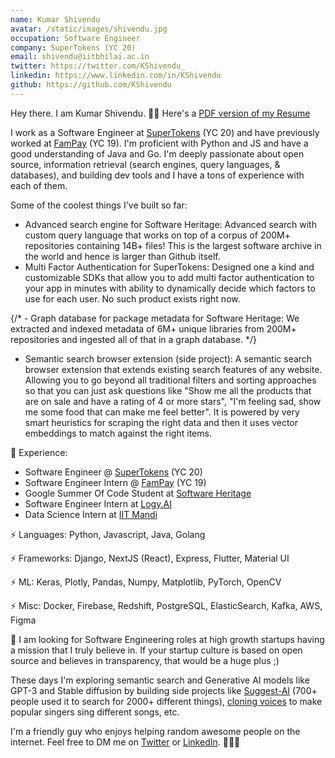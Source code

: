 ```yaml
---
name: Kumar Shivendu
avatar: /static/images/shivendu.jpg
occupation: Software Engineer
company: SuperTokens (YC 20)
email: shivendu@iitbhilai.ac.in
twitter: https://twitter.com/KShivendu_
linkedin: https://www.linkedin.com/in/KShivendu
github: https://github.com/KShivendu
---
```


Hey there. I am Kumar Shivendu. 👨‍💻 Here's a [PDF version of my Resume](/static/KumarShivendu_CV.pdf)

I work as a Software Engineer at [SuperTokens](https://github.com/SuperTokens) (YC 20) and have previously worked at [FamPay](https://fampay.in/) (YC 19). I'm proficient with Python and JS and have a good understanding of Java and Go. I'm deeply passionate about open source, information retrieval (search engines, query languages, & databases), and building dev tools and I have a tons of experience with each of them.

Some of the coolest things I've built so far:

- Advanced search engine for Software Heritage: Advanced search with custom query language that works on top of a corpus of 200M+ repositories containing 14B+ files! This is the largest software archive in the world and hence is larger than Github itself.
- Multi Factor Authentication for SuperTokens: Designed one a kind and customizable SDKs that allow you to add multi factor authentication to your app in minutes with ability to dynamically decide which factors to use for each user. No such product exists right now.

{/* - Graph database for package metadata for Software Heritage: We extracted and indexed metadata of 6M+ unique libraries from 200M+ repositories and ingested all of that in a graph database. */}

- Semantic search browser extension (side project): A semantic search browser extension that extends existing search features of any website. Allowing you to go beyond all traditional filters and sorting approaches so that you can just ask questions like "Show me all the products that are on sale and have a rating of 4 or more stars", "I'm feeling sad, show me some food that can make me feel better". It is powered by very smart heuristics for scraping the right data and then it uses vector embeddings to match against the right items.

🚀 Experience:

- Software Engineer @ [SuperTokens](https://supertokens.com/) (YC 20)
- Software Engineer Intern @ [FamPay](https://fampay.in/) (YC 19)
- Google Summer Of Code Student at [Software Heritage](https://softwareheritage.org/)
- Software Engineer Intern at [Logy.AI](https://logy.ai/)
- Data Science Intern at [IIT Mandi](https://iitmandi.ac.in/)

⚡ Languages: Python, Javascript, Java, Golang

⚡ Frameworks: Django, NextJS (React), Express, Flutter, Material UI

⚡ ML: Keras, Plotly, Pandas, Numpy, Matplotlib, PyTorch, OpenCV

⚡ Misc: Docker, Firebase, Redshift, PostgreSQL, ElasticSearch, Kafka, AWS, Figma

🦄 I am looking for Software Engineering roles at high growth startups having a mission that I truly believe in. If your startup culture is based on open source and believes in transparency, that would be a huge plus ;)

These days I'm exploring semantic search and Generative AI models like GPT-3 and Stable diffusion by building side projects like [Suggest-AI](https://twitter.com/KShivendu_/status/1655603676189437953?s=20) (700+ people used it to search for 2000+ different things), [cloning voices](https://twitter.com/KShivendu_/status/1650858929558278145) to make popular singers sing different songs, etc.

I'm a friendly guy who enjoys helping random awesome people on the internet. Feel free to DM me on [Twitter](https://twitter.com/_KShivendu) or [LinkedIn](https://www.linkedin.com/in/kshivendu/). 🙋🏻‍♂️
